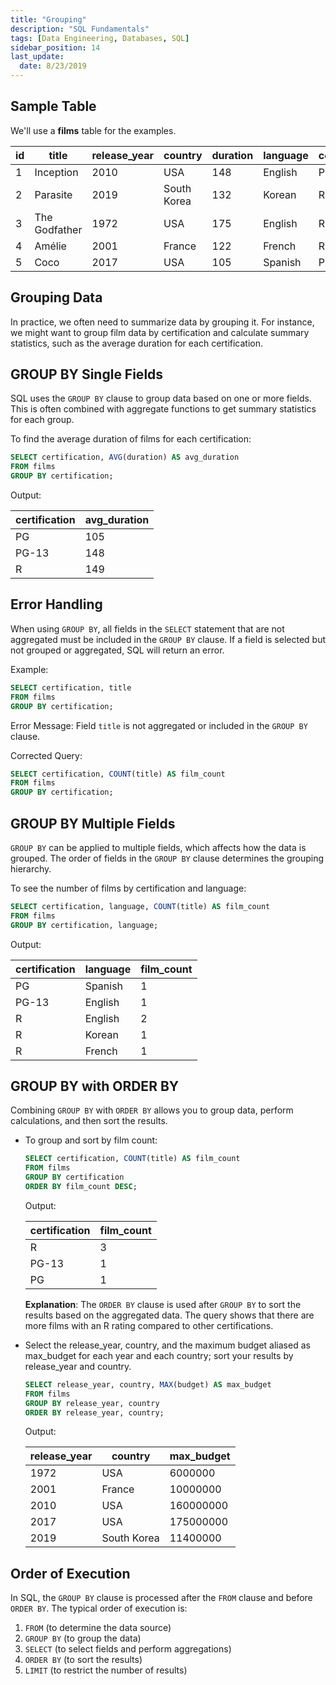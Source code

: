```yaml
---
title: "Grouping"
description: "SQL Fundamentals"
tags: [Data Engineering, Databases, SQL]
sidebar_position: 14
last_update:
  date: 8/23/2019
---
```


## Sample Table

We'll use a **films** table for the examples. 


| id | title        | release_year | country     | duration | language | certification | gross      | budget     |
|----|--------------|--------------|-------------|----------|----------|---------------|------------|------------|
| 1  | Inception    | 2010         | USA         | 148      | English  | PG-13         | 829895144  | 160000000  |
| 2  | Parasite     | 2019         | South Korea | 132      | Korean   | R             | 257590152  | 11400000   |
| 3  | The Godfather| 1972         | USA         | 175      | English  | R             | 246120986  | 6000000    |
| 4  | Amélie       | 2001         | France      | 122      | French   | R             | 174200000  | 10000000   |
| 5  | Coco         | 2017         | USA         | 105      | Spanish  | PG            | 807082196  | 175000000  |


## Grouping Data

In practice, we often need to summarize data by grouping it. For instance, we might want to group film data by certification and calculate summary statistics, such as the average duration for each certification.

## GROUP BY Single Fields

SQL uses the `GROUP BY` clause to group data based on one or more fields. This is often combined with aggregate functions to get summary statistics for each group. 

To find the average duration of films for each certification:

```sql
SELECT certification, AVG(duration) AS avg_duration
FROM films
GROUP BY certification;
```

Output:

| certification | avg_duration |
|---------------|--------------|
| PG            | 105          |
| PG-13         | 148          |
| R             | 149          |

## Error Handling

When using `GROUP BY`, all fields in the `SELECT` statement that are not aggregated must be included in the `GROUP BY` clause. If a field is selected but not grouped or aggregated, SQL will return an error.

Example:

```sql
SELECT certification, title
FROM films
GROUP BY certification;
```

Error Message: Field `title` is not aggregated or included in the `GROUP BY` clause.

Corrected Query:

```sql
SELECT certification, COUNT(title) AS film_count
FROM films
GROUP BY certification;
```

## GROUP BY Multiple Fields

`GROUP BY` can be applied to multiple fields, which affects how the data is grouped. The order of fields in the `GROUP BY` clause determines the grouping hierarchy.

To see the number of films by certification and language:

```sql
SELECT certification, language, COUNT(title) AS film_count
FROM films
GROUP BY certification, language;
```

Output:

| certification | language   | film_count |
|---------------|------------|------------|
| PG            | Spanish    | 1          |
| PG-13         | English    | 1          |
| R             | English    | 2          |
| R             | Korean     | 1          |
| R             | French     | 1          |

## GROUP BY with ORDER BY

Combining `GROUP BY` with `ORDER BY` allows you to group data, perform calculations, and then sort the results. 

- To group and sort by film count:

    ```sql
    SELECT certification, COUNT(title) AS film_count
    FROM films
    GROUP BY certification
    ORDER BY film_count DESC;
    ```
    Output:

    | certification | film_count |
    |---------------|------------|
    | R             | 3          |
    | PG-13         | 1          |
    | PG            | 1          |

    **Explanation**: The `ORDER BY` clause is used after `GROUP BY` to sort the results based on the aggregated data. The query shows that there are more films with an R rating compared to other certifications.

- Select the release_year, country, and the maximum budget aliased as max_budget for each year and each country; sort your results by release_year and country.


    ```sql
    SELECT release_year, country, MAX(budget) AS max_budget
    FROM films 
    GROUP BY release_year, country
    ORDER BY release_year, country;
    ```

    Output: 

    | release_year | country      | max_budget |
    |--------------|--------------|------------|
    | 1972         | USA          | 6000000    |
    | 2001         | France       | 10000000   |
    | 2010         | USA          | 160000000  |
    | 2017         | USA          | 175000000  |
    | 2019         | South Korea  | 11400000   |



## Order of Execution

In SQL, the `GROUP BY` clause is processed after the `FROM` clause and before `ORDER BY`. The typical order of execution is:

1. `FROM` (to determine the data source)
2. `GROUP BY` (to group the data)
3. `SELECT` (to select fields and perform aggregations)
4. `ORDER BY` (to sort the results)
5. `LIMIT` (to restrict the number of results)


